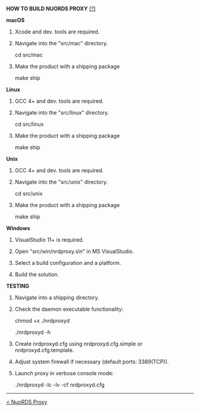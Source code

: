 **HOW TO BUILD NUORDS PROXY** [(?)](../README.md)

**macOS**

1. Xcode and dev. tools are required.

2. Navigate into the "src/mac" directory.  

   cd src/mac

3. Make the product with a shipping package

   make ship


**Linux**

1. GCC 4+ and dev. tools are required.
   
2. Navigate into the "src/linux" directory.  

   cd src/linux

3. Make the product with a shipping package

   make ship


**Unix**

1. GCC 4+ and dev. tools are required.

2. Navigate into the "src/unix" directory.  

   cd src/unix

3. Make the product with a shipping package

   make ship


**Windows**

1. VisualStudio 11+ is required.

2. Open "src/win/nrdproxy.sln" in MS VisualStudio.

3. Select a build configuration and a platform.

4. Build the solution.


**TESTING**

1. Navigate into a shipping directory.

2. Check the daemon executable functionality:

   chmod +x ./nrdproxyd    
   
   ./nrdproxyd -h

3. Create nrdproxyd.cfg using nrdproxyd.cfg.simple or nrdproxyd.cfg.template.

4. Adjust system firewall if necessary (default ports: 3389(TCP)).

5. Launch proxy in verbose console mode:

   ./nrdproxyd -lc -lv -cf nrdproxyd.cfg
   
-------------------------------
[< NuoRDS Proxy](../README.md) 

